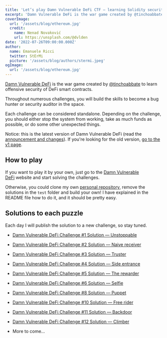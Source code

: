 ```yaml
---
title: 'Let’s play Damn Vulnerable DeFi CTF — learning Solidity security while playing!'
excerpt: 'Damn Vulnerable DeFi is the war game created by @tinchoabbate to learn offensive security of DeFi smart contracts.</br></br>Throughout numerous challenges, you will build the skills to become a bug hunter or security auditor in the space.'
coverImage:
  url: '/assets/blog/ethereum.jpg'
  credit:
    name: Nenad Novaković
    url: https://unsplash.com/@dvlden
date: '2022-07-26T09:00:00.000Z'
author:
  name: Emanuele Ricci
  twitter: StErMi
  picture: '/assets/blog/authors/stermi.jpeg'
ogImage:
  url: '/assets/blog/ethereum.jpg'
---
```


[Damn Vulnerable DeFi](https://www.damnvulnerabledefi.xyz/index.html) is the war game created by [@tinchoabbate](https://twitter.com/tinchoabbate) to learn offensive security of DeFi smart contracts.

Throughout numerous challenges, you will build the skills to become a bug hunter or security auditor in the space.

Each challenge can be considered standalone. Depending on the challenge, you should either stop the system from working, take as much funds as possible, or do some other unexpected things.

Notice: this is the latest version of Damn Vulnerable DeFi (read the [announcement and changes](https://www.damnvulnerabledefi.xyz/v2-release.html)). If you're looking for the old version, [go to the v1 page](https://www.damnvulnerabledefi.xyz/v1/index.html).

## How to play

If you want to play it by your own, just go to the [Damn Vulnerable DeFi](https://www.damnvulnerabledefi.xyz/index.html) website and start solving the challenges.

Otherwise, you could clone my own [personal repository](https://github.com/StErMi/forge-damn-vulnerable-defi/), remove the solutions in the `test` folder and build your own! I have explained in the README file how to do it, and it should be pretty easy.

## Solutions to each puzzle

Each day I will publish the solution to a new challenge, so stay tuned.

- [Damn Vulnerable DeFi Challenge #1 Solution — Unstoppable](https://stermi.xyz/blog/damn-vulnerable-defi-challenge-1-solution-unstoppable)
- [Damn Vulnerable DeFi Challenge #2 Solution — Naive receiver](https://stermi.xyz/blog/damn-vulnerable-defi-challenge-2-solution-naive-receiver)
- [Damn Vulnerable DeFi Challenge #3 Solution — Truster](https://stermi.xyz/blog/damn-vulnerable-defi-challenge-3-solution-truster)
- [Damn Vulnerable DeFi Challenge #4 Solution — Side entrance](https://stermi.xyz/blog/damn-vulnerable-defi-challenge-4-solution-side-entrance)
- [Damn Vulnerable DeFi Challenge #5 Solution — The rewarder](https://stermi.xyz/blog/damn-vulnerable-defi-challenge-5-solution-the-rewarder)
- [Damn Vulnerable DeFi Challenge #6 Solution — Selfie](https://stermi.xyz/blog/damn-vulnerable-defi-challenge-6-solution-selfie)
- [Damn Vulnerable DeFi Challenge #8 Solution — Puppet](https://stermi.xyz/blog/damn-vulnerable-defi-challenge-8-solution-puppet)
- [Damn Vulnerable DeFi Challenge #10 Solution — Free rider](https://stermi.xyz/blog/damn-vulnerable-defi-challenge-10-solution-free-rider)
- [Damn Vulnerable DeFi Challenge #11 Solution — Backdoor](https://stermi.xyz/blog/damn-vulnerable-defi-challenge-11-solution-backdoor)
- [Damn Vulnerable DeFi Challenge #12 Solution — Climber](https://stermi.xyz/blog/damn-vulnerable-defi-challenge-12-solution-climber)

- More to come…
